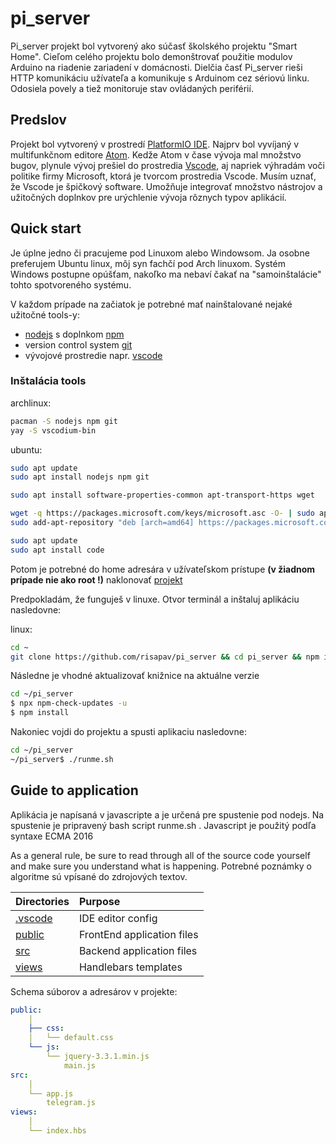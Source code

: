 # pi_server

Pi_server projekt bol vytvorený ako súčasť školského projektu "Smart Home". Cieľom celého projektu bolo demonštrovať použitie modulov Arduino na riadenie zariadení v domácnosti. Dielčia časť Pi_server rieši HTTP komunikáciu užívateľa a komunikuje s Arduinom cez sériovú linku. Odosiela povely a tiež monitoruje stav ovládaných periférií.

## Predslov
Projekt bol vytvorený v prostredí [PlatformIO IDE](https://platformio.org/). Najprv bol vyvíjaný v multifunkčnom editore [Atom](https://atom.io/). Kedže Atom v čase vývoja mal množstvo bugov, plynule vývoj prešiel do prostredia [Vscode](https://code.visualstudio.com/), aj napriek výhradám voči politike firmy Microsoft, ktorá je tvorcom prostredia Vscode. Musím uznať, že Vscode je špičkový software. Umožňuje integrovať množstvo nástrojov a užitočných doplnkov pre urýchlenie vývoja rôznych typov aplikácií.

## Quick start

Je úplne jedno či pracujeme pod Linuxom alebo Windowsom. Ja osobne preferujem Ubuntu linux, môj syn fachčí pod Arch linuxom. Systém Windows postupne opúšťam, nakoľko ma nebaví čakať na "samoinštalácie" tohto spotvoreného systému.

V každom prípade na začiatok je potrebné mať nainštalované nejaké užitočné tools-y:
* [nodejs](https://nodejs.org/en/download/) s doplnkom [npm](https://www.npmjs.org/)
* version control system [git](https://git-scm.com/)
* vývojové prostredie napr. [vscode](https://code.visualstudio.com/)

### Inštalácia tools
archlinux:
```sh
pacman -S nodejs npm git
yay -S vscodium-bin
```

ubuntu:
```sh
sudo apt update
sudo apt install nodejs npm git

sudo apt install software-properties-common apt-transport-https wget

wget -q https://packages.microsoft.com/keys/microsoft.asc -O- | sudo apt-key add -
sudo add-apt-repository "deb [arch=amd64] https://packages.microsoft.com/repos/vscode stable main"

sudo apt update
sudo apt install code
```

Potom je potrebné do home adresára v užívateľskom prístupe **(v žiadnom prípade nie ako root !)** naklonovať [projekt](https://github.com/risapav/pi_server)

Predpokladám, že funguješ v linuxe.
Otvor terminál a inštaluj aplikáciu nasledovne:

linux:
```sh
cd ~
git clone https://github.com/risapav/pi_server && cd pi_server && npm install
```
Následne je vhodné aktualizovať knižnice na aktuálne verzie
```sh
cd ~/pi_server
$ npx npm-check-updates -u
$ npm install 
```

Nakoniec vojdi do projektu a spusti aplikaciu nasledovne:
```sh
cd ~/pi_server
~/pi_server$ ./runme.sh
```

## Guide to application

Aplikácia je napísaná v javascripte a je určená pre spustenie pod nodejs. Na spustenie je pripravený bash script runme.sh . Javascript je použitý podľa syntaxe ECMA 2016

As a general rule, be sure to read through all of the source code yourself and make sure you understand what is happening. Potrebné poznámky o algoritme sú vpísané do zdrojových textov.

| Directories          | Purpose                    |
| :------------------- | :------------------------- |
| [.vscode](./.vscode) | IDE editor config          |
| [public](./public)   | FrontEnd application files |
| [src](./src)         | Backend application files  |
| [views](./views)     | Handlebars templates       |

Schema súborov a adresárov v projekte:
```yaml
public:
    │
    ├── css:
    │   └── default.css
    └── js:
        └── jquery-3.3.1.min.js
            main.js
src:
    │
    └── app.js
        telegram.js
views:
    │
    └── index.hbs
```
